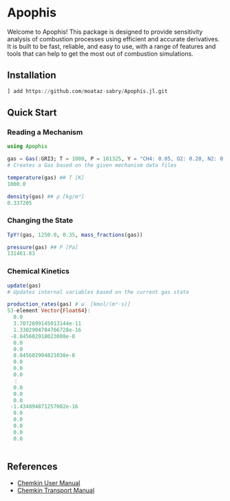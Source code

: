 # Apophis
Welcome to Apophis! This package is designed to provide sensitivity analysis of combustion processes using efficient and accurate derivatives. It is built to be fast, reliable, and easy to use, with a range of features and tools that can help to get the most out of combustion simulations.

## Installation
```julia
] add https://github.com/moataz-sabry/Apophis.jl.git
```
## Quick Start
### Reading a Mechanism
```julia
using Apophis

gas = Gas(:GRI3; T = 1000, P = 101325, Y = "CH4: 0.05, O2: 0.20, N2: 0.75")
# Creates a Gas based on the given mechanism data files

temperature(gas) ## T [K]
1000.0

density(gas) ## ρ [kg/m³]
0.337205
```
### Changing the State
```julia
TρY!(gas, 1250.0, 0.35, mass_fractions(gas))

pressure(gas) ## P [Pa]
131461.83
```
### Chemical Kinetics
```julia
update(gas)
# Updates internal variables based on the current gas state

production_rates(gas) # ω̇ [kmol/(m³⋅s)]
53-element Vector{Float64}:
  0.0
  3.7072899145013144e-11
  1.3302904784766728e-16
 -8.845602918023088e-8
  0.0
  0.0
  8.845602904821038e-8
  0.0
  0.0
  0.0
  ⋮
  0.0
  0.0
  0.0
 -1.434894871257002e-16
  0.0
  0.0
  0.0
  0.0
  0.0
  
```

## References
- [Chemkin User Manual](https://www3.nd.edu/~powers/ame.60636/chemkin2000.pdf)
- [Chemkin Transport Manual](https://www3.nd.edu/~powers/ame.60636/transport.pdf)
